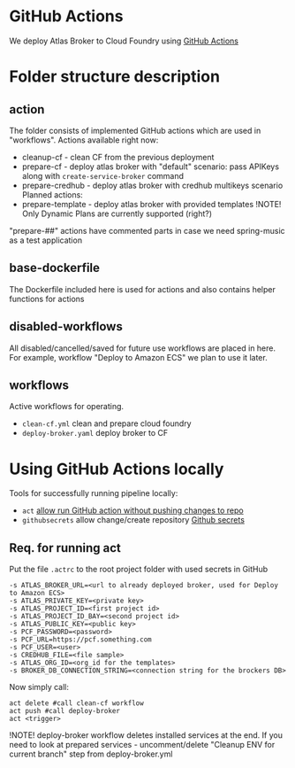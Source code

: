# GitHub Actions
We deploy Atlas Broker to Cloud Foundry using [GitHub Actions](https://docs.github.com/en/actions)

# Folder structure description

## action
The folder consists of implemented GitHub actions which are used in "workflows".
Actions available right now:
- cleanup-cf - clean CF from the previous deployment
- prepare-cf - deploy atlas broker with "default" scenario: pass APIKeys along with `create-service-broker` command
- prepare-credhub - deploy atlas broker with credhub multikeys scenario
Planned actions:
- prepare-template - deploy atlas broker with provided templates
!NOTE! Only Dynamic Plans are currently supported (right?)

"prepare-##" actions have commented parts in case we need spring-music as a test application 

## base-dockerfile
The Dockerfile included here is used for actions and also contains helper functions for actions

## disabled-workflows
All disabled/cancelled/saved for future use workflows are placed in here. For example, workflow "Deploy to Amazon ECS" we plan to use it later.

## workflows
Active workflows for operating. 
- `clean-cf.yml` clean and prepare cloud foundry
- `deploy-broker.yaml` deploy broker to CF

# Using GitHub Actions locally
Tools for successfully running pipeline locally:
- `act` [allow run GitHub action without pushing changes to repo](https://github.com/nektos/act)
- `githubsecrets` allow change/create repository [Github secrets](https://github.com/unfor19/githubsecrets)

## Req. for running act
Put the file `.actrc` to the root project folder with used secrets in GitHub

```
-s ATLAS_BROKER_URL=<url to already deployed broker, used for Deploy to Amazon ECS>
-s ATLAS_PRIVATE_KEY=<private key>
-s ATLAS_PROJECT_ID=<first project id>
-s ATLAS_PROJECT_ID_BAY=<second project id>
-s ATLAS_PUBLIC_KEY=<public key>
-s PCF_PASSWORD=<password>
-s PCF_URL=https://pcf.something.com
-s PCF_USER=<user>
-s CREDHUB_FILE=<file sample>
-s ATLAS_ORG_ID=<org_id for the templates>
-s BROKER_DB_CONNECTION_STRING=<connection string for the brockers DB>
```

Now simply call:
```
act delete #call clean-cf workflow
act push #call deploy-broker
act <trigger>
```

!NOTE! deploy-broker workflow deletes installed services at the end. If you need to look at prepared services - uncomment/delete "Cleanup ENV for current branch" step from deploy-broker.yml
